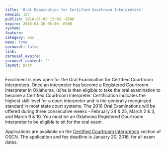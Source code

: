 ```yaml
---
title: 'Oral Examination for Certified Courtroom Interpreters'
newsid: 157
publish: 2016-01-05 12:00 -0500
expire: 2016-01-20 05:00 -0500
system: 
feature: 
category: aoc
news: true
carousel: false
link: 
carousel_expire: 
carousel_content: ''
layout: post
---
```

<p>Enrollment is now open for the Oral Examination for Certified Courtroom Interpreters.   Once an interpreter has become a Registered Courtroom Interpreter in Oklahoma, (s)he is then eligible to take the oral examination to become a Certified Courtroom Interpreter.   Certification indicates the highest skill level for a court interpreter and is the generally recognized standard in most state court systems.  The 2016 Oral Examinations will be offered during three consecutive weeks - February 24 &amp; 25, March 2 &amp; 3, and March 9 &amp; 10.  You must be an Oklahoma Registered Courtroom Interpreter to be eligible to sit for the oral exam.</p>
<p>Applications are available on the <a href="http://www.oscn.net/static/forms/aoc_forms/interpreter.asp" target="_blank">Certified Courtroom Interpreters</a> section of OSCN.  The application and fee deadline is January 20, 2016, for all exam dates.</p>
